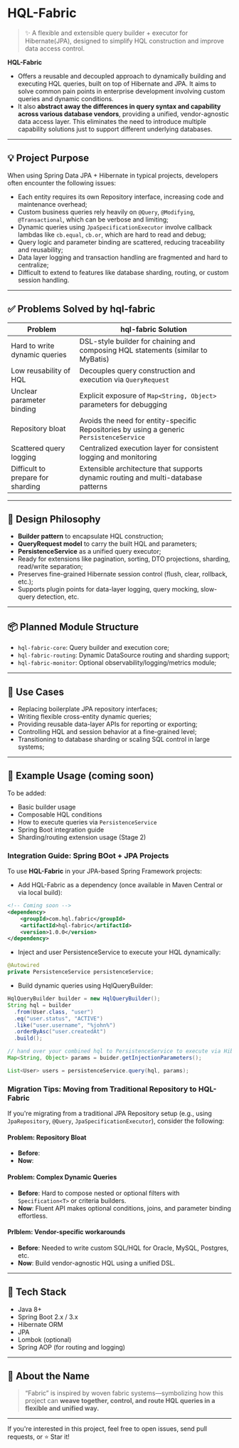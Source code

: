 # HQL-Fabric
> ✨ A flexible and extensible query builder + executor for Hibernate(JPA), designed to simplify HQL construction and improve data access control.

**HQL-Fabric** 
- Offers a reusable and decoupled approach to dynamically building and executing HQL queries, built on top of Hibernate and JPA. It aims to solve common pain points in enterprise development involving custom queries and dynamic conditions.
- It also **abstract away the differences in query syntax and capability across various database vendors**, providing a unified, vendor-agnostic data access layer. This eliminates the need to introduce multiple capability solutions just to support different underlying databases.

--- 

## 💡 Project Purpose 
When using Spring Data JPA + Hibernate in typical projects, developers often encounter the following issues: 
- Each entity requires its own Repository interface, increasing code and maintenance overhead;
- Custom business queries rely heavily on `@Query`, `@Modifying`, `@Transactional`, which can be verbose and limiting;
- Dynamic queries using `JpaSpecificationExecutor` involve callback lambdas like `cb.equal`, `cb.or`, which are hard to read and debug;
- Query logic and parameter binding are scattered, reducing traceability and reusability;
- Data layer logging and transaction handling are fragmented and hard to centralize;
- Difficult to extend to features like database sharding, routing, or custom session handling.

---

## ✅ Problems Solved by hql-fabric

| Problem | hql-fabric Solution |
|---------|---------------------|
| Hard to write dynamic queries | DSL-style builder for chaining and composing HQL statements (similar to MyBatis) |
| Low reusability of HQL | Decouples query construction and execution via `QueryRequest` |
| Unclear parameter binding | Explicit exposure of `Map<String, Object>` parameters for debugging |
| Repository bloat | Avoids the need for entity-specific Repositories by using a generic `PersistenceService` |
| Scattered query logging | Centralized execution layer for consistent logging and monitoring |
| Difficult to prepare for sharding | Extensible architecture that supports dynamic routing and multi-database patterns |

---

## 🧱 Design Philosophy

- **Builder pattern** to encapsulate HQL construction;
- **QueryRequest model** to carry the built HQL and parameters;
- **PersistenceService** as a unified query executor;
- Ready for extensions like pagination, sorting, DTO projections, sharding, read/write separation;
- Preserves fine-grained Hibernate session control (flush, clear, rollback, etc.);
- Supports plugin points for data-layer logging, query mocking, slow-query detection, etc.

---

## 📦 Planned Module Structure

- `hql-fabric-core`: Query builder and execution core;
- `hql-fabric-routing`: Dynamic DataSource routing and sharding support;
- `hql-fabric-monitor`: Optional observability/logging/metrics module;

---

## 🔧 Use Cases

- Replacing boilerplate JPA repository interfaces;
- Writing flexible cross-entity dynamic queries;
- Providing reusable data-layer APIs for reporting or exporting;
- Controlling HQL and session behavior at a fine-grained level;
- Transitioning to database sharding or scaling SQL control in large systems;

---
## 🧩 Example Usage (coming soon)

To be added:

- Basic builder usage
- Composable HQL conditions
- How to execute queries via `PersistenceService`
- Spring Boot integration guide
- Sharding/routing extension usage (Stage 2)

### Integration Guide: Spring BOot + JPA Projects
To use **HQL-Fabric** in your JPA-based Spring Framework projects:
- Add HQL-Fabric as a dependency (once available in Maven Central or via local build):

```xml
<!-- Coming soon -->
<dependency>
    <groupId>com.hql.fabric</groupId>
    <artifactId>hql-fabric</artifactId>
    <version>1.0.0</version>
</dependency>
```

- Inject and user PersistenceService to execute your HQL dynamically:
```java
@Autowired
private PersistenceService persistenceService; 
```

- Build dynamic queries using HqlQueryBuilder:
```java
HqlQueryBuilder builder = new HqlQueryBuilder();
String hql = builder
  .from(User.class, "user")
  .eq("user.status", "ACTIVE")
  .like("user.username", "%john%")
  .orderByAsc("user.createdAt")
  .build();

// hand over your combined hql to PersistenceService to execute via Hibernate session & transaction
Map<String, Object> params = buider.getInjectionParameters();

List<User> users = persistenceService.query(hql, params); 
```

### Migration Tips: Moving from Traditional Repository to HQL-Fabric
If you're migrating from a traditional JPA Repository setup (e.g., using `JpaRepository`, `@Query`, `JpaSpecificationExecutor`), consider the following: 

#### Problem: Repository Bloat 
- **Before**:
- **Now**: 

#### Problem: Complex Dynamic Queries 
- **Before**: Hard to compose nested or optional filters with `Specification<T>` or criteria builders. 
- **Now**: Fluent API makes optional conditions, joins, and parameter binding effortless. 
#### Prlblem: Vendor-specific workarounds
- **Before**: Needed to write custom SQL/HQL for Oracle, MySQL, Postgres, etc. 
- **Now**: Build vendor-agnostic HQL using a unified DSL. 


---

## 🧱 Tech Stack

- Java 8+
- Spring Boot 2.x / 3.x
- Hibernate ORM
- JPA
- Lombok (optional)
- Spring AOP (for routing and logging)

---

## 📍 About the Name

> “Fabric” is inspired by woven fabric systems—symbolizing how this project can **weave together, control, and route HQL queries in a flexible and unified way.**

---

If you're interested in this project, feel free to open issues, send pull requests, or ⭐️ Star it!



